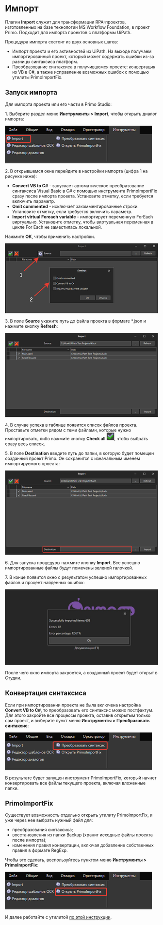 # Импорт

Плагин **Import** служит для трансформации RPA-проектов, изготовленных на базе технологии MS Workflow Foundation, в проект Primo. Подходит для импорта проектов с платформы UiPath.

Процедура импорта состоит из двух основных шагов: 
* Импорт проекта и его активностей из UiPath. На выходе получаем импортированный проект, который может содержать ошибки из-за разницы синтаксиса платформ.
* Преобразование синтаксиса в получившемся проекте: конвертация из VB в C#, а также исправление возможных ошибок с помощью утилиты PrimoImportFix.

## Запуск импорта

Для импорта проекта или его части в Primo Studio: 

1\. Выберите раздел меню **Инструменты > Import**, чтобы открыть диалог импорта: 

![](<../../.gitbook/assets/tools-import.png>)

2\. В открывшемся окне перейдите в настройки импорта (цифра 1 на рисунке ниже): 
   * **Convert VB to C#** - запускает автоматическое преобразование синтаксиса Visual Basic в C# с помощью инструмента PrimoImportFix сразу после импорта проекта. Установите отметку, если требуется включить параметр.
   * **Omit commented** - исключает закомментированные строки. Установите отметку, если требуется включить параметр.
   * **Import virtual Foreach variable** - импортирует переменную ForEach виртуально. Установите отметку, чтобы виртуальная переменная в цикле For Each не заместилась локальной.

Нажмите **ОК**, чтобы применить настройки.

![](<../../.gitbook/assets/import-settings-2.png>) 

3\. В поле **Source** укажите путь до файла проекта в формате \*.json и нажмите кнопку **Refresh**:

![](<../../.gitbook/assets/image (347).png>)

4\. В случае успеха в таблице появится список файлов проекта. Проставьте отметки рядом с теми файлами, которые нужно импортировать, либо нажмите кнопку **Check all** ![](<../../.gitbook/assets/import-check-all.png>), чтобы выбрать сразу весь список. 

5\. В поле **Destination** введите путь до папки, в которую будет помещен созданный проект Primo. Он сохранится с изначальным именем импортируемого проекта:

![](<../../.gitbook/assets/import-destination.png>)

6\. Для запуска процедуры нажмите кнопку **Import**. Все успешно импортированные файлы будут помечены зеленой галочкой. 

7\. В конце появится окно с результатом успешно импортированных файлов и процент найденных ошибок:

![](<../../.gitbook/assets/диалог-импорт.png>)

После чего окно импорта закроется, а созданный проект будет открыт в Студии.


## Конвертация синтаксиса

Если при импортировании проекта не была включена настройка **Convert VB to C#**, то преобразовать его синтаксис можно постфактум. Для этого закройте все процессы проекта, оставив открытым только сам проект, и выберите пункт меню **Инструменты > Преобразовать синтаксис**:

![](<../../.gitbook/assets/tools-convert.png>)

В результате будет запущен инструмент PrimoImportFix, который начнет конвертировать все файлы текущего проекта, включая вложенные папки.

## PrimoImportFix

Существует возможность отдельно открыть утилиту PrimoImportFix, и уже через нее выбрать нужный файл для:
* преобразования синтаксиса;
* восстановления из папки Backup (хранит исходные файлы проекта после импорта);
* изменения правил конвертации, включая добавление собственных правил в формате RegExp. 

Чтобы это сделать, воспользуйтесь пунктом меню **Инструменты > PrimoImportFix**:

![](<../../.gitbook/assets/tools-open-fix.png>)

И далее работайте с утилитой [по этой инструкции](https://docs.primo-rpa.ru/primo-rpa/primo-studio/tools/importfix). 

